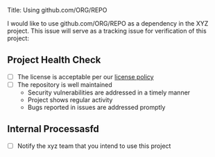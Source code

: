 Title: Using github.com/ORG/REPO

I would like to use github.com/ORG/REPO as a dependency in the XYZ project. This issue will serve as a tracking issue for verification of this project:

## Project Health Check

- [ ] The license is acceptable per our [license policy](docs/license-policy.md)
- [ ] The repository is well maintained
   - Security vulnerabilities are addressed in a timely manner
   - Project shows regular activity
   - Bugs reported in issues are addressed promptly

## Internal Processasfd

- [ ] Notify the xyz team that you intend to use this project
